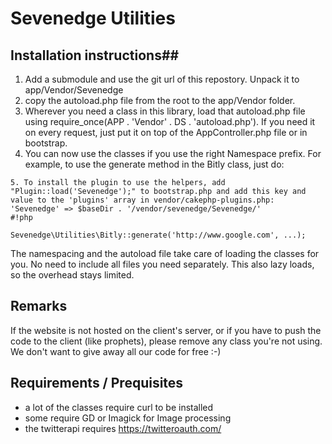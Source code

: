 # Sevenedge Utilities #

## Installation instructions##

1. Add a submodule and use the git url of this repostory. Unpack it to app/Vendor/Sevenedge
2. copy the autoload.php file from the root to the app/Vendor folder.
3. Wherever you need a class in this library, load that autoload.php file using require_once(APP . 'Vendor' . DS . 'autoload.php'). If you need it on every request, just put it on top of the AppController.php file or in bootstrap.
4. You can now use the classes if you use the right Namespace prefix. For example, to use the generate method in the Bitly class, just do: 
```
5. To install the plugin to use the helpers, add "Plugin::load('Sevenedge');" to bootstrap.php and add this key and value to the 'plugins' array in vendor/cakephp-plugins.php:
'Sevenedge' => $baseDir . '/vendor/sevenedge/Sevenedge/'
#!php

Sevenedge\Utilities\Bitly::generate('http://www.google.com', ...);
```

The namespacing and the autoload file take care of loading the classes for you. No need to include all files you need separately. This also lazy loads, so the overhead stays limited.


## Remarks ##

If the website is not hosted on the client's server, or if you have to push the code to the client (like prophets), please remove any class you're not using. We don't want to give away all our code for free :-)


## Requirements / Prequisites ##
* a lot of the classes require curl to be installed
* some require GD or Imagick for Image processing
* the twitterapi requires https://twitteroauth.com/
